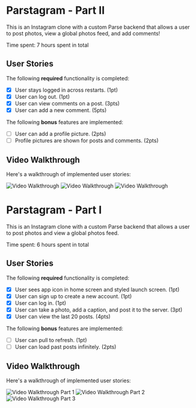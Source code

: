 # Parstagram - Part II

This is an Instagram clone with a custom Parse backend that allows a user to post photos, view a global photos feed, and add comments!

Time spent: 7 hours spent in total

## User Stories

The following **required** functionality is completed:

- [X] User stays logged in across restarts. (1pt)
- [X] User can log out. (1pt)
- [X] User can view comments on a post. (3pts)
- [X] User can add a new comment. (5pts)

The following **bonus** features are implemented:

- [ ] User can add a profile picture. (2pts)
- [ ] Profile pictures are shown for posts and comments. (2pts)

## Video Walkthrough

Here's a walkthrough of implemented user stories:

<img src='https://media.giphy.com/media/FwFpZ5iLnru2BgORwy/giphy.gif' title='Video Walkthrough' width='' alt='Video Walkthrough' />

<img src='https://media.giphy.com/media/Y1hZ2iAGofStOwyTav/giphy.gif' title='Video Walkthrough' width='' alt='Video Walkthrough' />

<img src='https://media.giphy.com/media/g1drzgBaMYK0sCNRit/giphy.gif' title='Video Walkthrough' width='' alt='Video Walkthrough' />


# Parstagram - Part I

This is an Instagram clone with a custom Parse backend that allows a user to post photos and view a global photos feed.

Time spent: 6 hours spent in total

## User Stories

The following **required** functionality is completed:

- [X] User sees app icon in home screen and styled launch screen. (1pt)
- [X] User can sign up to create a new account. (1pt)
- [X] User can log in. (1pt)
- [X] User can take a photo, add a caption, and post it to the server. (3pt)
- [X] User can view the last 20 posts. (4pts)

The following **bonus** features are implemented:

- [ ] User can pull to refresh. (1pt)
- [ ] User can load past posts infinitely. (2pts)

## Video Walkthrough

Here's a walkthrough of implemented user stories:

<img src='https://media.giphy.com/media/vHf4luCyViYB2MhiHs/giphy.gif' title='Video Walkthrough Part 1' width='' alt='Video Walkthrough Part 1' />

<img src='https://media.giphy.com/media/9OTBptfj1KyIcR7EHs/giphy.gif' title='Video Walkthrough Part 2' width='' alt='Video Walkthrough Part 2' />

<img src='https://media.giphy.com/media/neRhqe70UjeGrbweqU/giphy.gif' title='Video Walkthrough Part 3' width='' alt='Video Walkthrough Part 3' />
